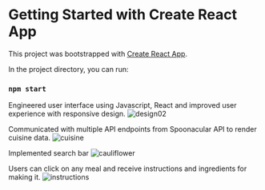 # Getting Started with Create React App

This project was bootstrapped with [Create React App](https://github.com/facebook/create-react-app).

In the project directory, you can run:

### `npm start`

Engineered user interface using Javascript, React and improved user experience with responsive design.
![design02](https://user-images.githubusercontent.com/105521583/198851233-718abfd8-e972-4da1-9d58-60d0aeed2576.png)


Communicated with multiple API endpoints from Spoonacular API to render cuisine data.
![cuisine](https://user-images.githubusercontent.com/105521583/198851140-4e50d382-1ebf-4826-a37e-5ae23b60083f.png)

Implemented search bar
![cauliflower](https://user-images.githubusercontent.com/105521583/198851304-4c751659-ebea-400f-88ee-92c694e1f17d.png)

Users can click on any meal and receive instructions and ingredients for making it.
![instructions](https://user-images.githubusercontent.com/105521583/198851361-2d3d90a1-4840-4f38-906a-075a4509bbea.png)






